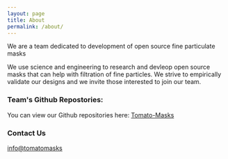 ```yaml
---
layout: page
title: About
permalink: /about/
---
```


We are a team dedicated to development of open source fine particulate masks

We use science and engineering to research and devleop open source masks that can help with filtration of fine particles. We strive to empirically validate our designs and we invite those interested to join our team.

### Team's Github Repostories:

You can view our Github repositories here:
[Tomato-Masks](https://github.com/Tomato-Masks)


### Contact Us

[info@tomatomasks](mailto:asgari_parsian@hotmail.com)